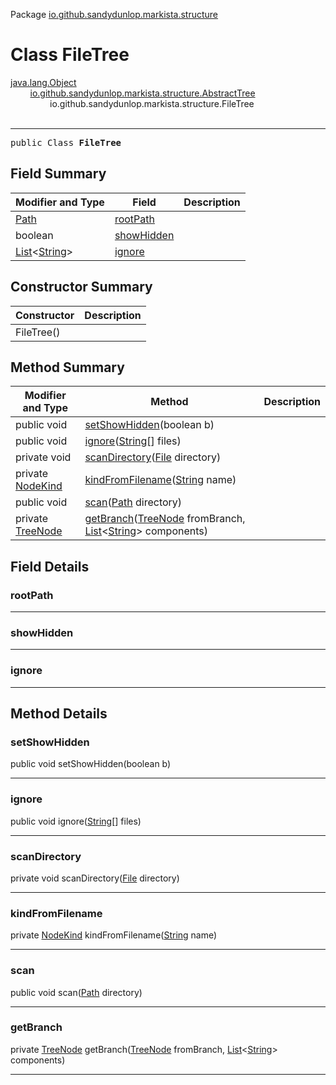 Package [io.github.sandydunlop.markista.structure](index.md)

# Class FileTree
[java.lang.Object](https://docs.oracle.com/en/java/javase/24/docs/api/java.base/java/lang/Object.html)<br/>
        [io.github.sandydunlop.markista.structure.AbstractTree](AbstractTree.md)<br/>
                io.github.sandydunlop.markista.structure.FileTree<br/>
<br/>

----

<span style="font-family: monospace;">public Class __FileTree__</span>


## Field Summary

| Modifier and Type                                                                                                                                                                            | Field                     | Description |
|----------------------------------------------------------------------------------------------------------------------------------------------------------------------------------------------|---------------------------|-------------|
| [Path](https://docs.oracle.com/en/java/javase/24/docs/api/java.base/java/nio/file/Path.html)                                                                                                 | [rootPath](#rootpath)     |             |
| boolean                                                                                                                                                                                      | [showHidden](#showhidden) |             |
| [List](https://docs.oracle.com/en/java/javase/24/docs/api/java.base/java/util/List.html)&lt;[String](https://docs.oracle.com/en/java/javase/24/docs/api/java.base/java/lang/String.html)&gt; | [ignore](#ignore)         |             |

## Constructor Summary

| Constructor | Description |
|-------------|-------------|
| FileTree()  |             |

## Method Summary

| Modifier and Type               | Method                                                                                                                                                                                                                                                               | Description |
|---------------------------------|----------------------------------------------------------------------------------------------------------------------------------------------------------------------------------------------------------------------------------------------------------------------|-------------|
| public void                     | [setShowHidden](#setshowhidden)(boolean b)                                                                                                                                                                                                                           |             |
| public void                     | [ignore](#ignore)([String](https://docs.oracle.com/en/java/javase/24/docs/api/java.base/java/lang/String.html)\[] files)                                                                                                                                             |             |
| private void                    | [scanDirectory](#scandirectory)([File](https://docs.oracle.com/en/java/javase/24/docs/api/java.base/java/io/File.html) directory)                                                                                                                                    |             |
| private [NodeKind](NodeKind.md) | [kindFromFilename](#kindfromfilename)([String](https://docs.oracle.com/en/java/javase/24/docs/api/java.base/java/lang/String.html) name)                                                                                                                             |             |
| public void                     | [scan](#scan)([Path](https://docs.oracle.com/en/java/javase/24/docs/api/java.base/java/nio/file/Path.html) directory)                                                                                                                                                |             |
| private [TreeNode](TreeNode.md) | [getBranch](#getbranch)([TreeNode](TreeNode.md) fromBranch, [List](https://docs.oracle.com/en/java/javase/24/docs/api/java.base/java/util/List.html)&lt;[String](https://docs.oracle.com/en/java/javase/24/docs/api/java.base/java/lang/String.html)&gt; components) |             |

## Field Details

### rootPath




---

### showHidden




---

### ignore




---


## Method Details

### setShowHidden

public void setShowHidden(boolean b)




---

### ignore

public void ignore([String](https://docs.oracle.com/en/java/javase/24/docs/api/java.base/java/lang/String.html)\[] files)




---

### scanDirectory

private void scanDirectory([File](https://docs.oracle.com/en/java/javase/24/docs/api/java.base/java/io/File.html) directory)




---

### kindFromFilename

private [NodeKind](NodeKind.md) kindFromFilename([String](https://docs.oracle.com/en/java/javase/24/docs/api/java.base/java/lang/String.html) name)




---

### scan

public void scan([Path](https://docs.oracle.com/en/java/javase/24/docs/api/java.base/java/nio/file/Path.html) directory)




---

### getBranch

private [TreeNode](TreeNode.md) getBranch([TreeNode](TreeNode.md) fromBranch, [List](https://docs.oracle.com/en/java/javase/24/docs/api/java.base/java/util/List.html)&lt;[String](https://docs.oracle.com/en/java/javase/24/docs/api/java.base/java/lang/String.html)&gt; components)




---

